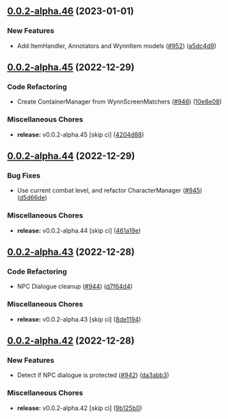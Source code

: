## [0.0.2-alpha.46](https://github.com/Wynntils/Artemis/compare/v0.0.2-alpha.45...v0.0.2-alpha.46) (2023-01-01)


### New Features

* Add ItemHandler, Annotators and WynnItem models ([#952](https://github.com/Wynntils/Artemis/issues/952)) ([a5dc4d9](https://github.com/Wynntils/Artemis/commit/a5dc4d94721a4cc4a91ae62f8fff5a70abe47c4f))

## [0.0.2-alpha.45](https://github.com/Wynntils/Artemis/compare/v0.0.2-alpha.44...v0.0.2-alpha.45) (2022-12-29)


### Code Refactoring

* Create ContainerManager from WynnScreenMatchers ([#946](https://github.com/Wynntils/Artemis/issues/946)) ([10e8e08](https://github.com/Wynntils/Artemis/commit/10e8e08d051f5ec86eda0e043ae7b83b8ed98362))


### Miscellaneous Chores

* **release:** v0.0.2-alpha.45 [skip ci] ([4204d88](https://github.com/Wynntils/Artemis/commit/4204d8875145c811f966145559abc41511a464bb))

## [0.0.2-alpha.44](https://github.com/Wynntils/Artemis/compare/v0.0.2-alpha.43...v0.0.2-alpha.44) (2022-12-29)


### Bug Fixes

* Use current combat level, and refactor CharacterManager  ([#945](https://github.com/Wynntils/Artemis/issues/945)) ([d5d66de](https://github.com/Wynntils/Artemis/commit/d5d66dec0bb42060035b9fe3e324244257e73546))


### Miscellaneous Chores

* **release:** v0.0.2-alpha.44 [skip ci] ([461a19e](https://github.com/Wynntils/Artemis/commit/461a19ee246f3426f8af3982a43ca476407fc775))

## [0.0.2-alpha.43](https://github.com/Wynntils/Artemis/compare/v0.0.2-alpha.42...v0.0.2-alpha.43) (2022-12-28)


### Code Refactoring

* NPC Dialogue cleanup ([#944](https://github.com/Wynntils/Artemis/issues/944)) ([d7f64d4](https://github.com/Wynntils/Artemis/commit/d7f64d4decf24554775c9a1db01477fe39585472))


### Miscellaneous Chores

* **release:** v0.0.2-alpha.43 [skip ci] ([8de1194](https://github.com/Wynntils/Artemis/commit/8de1194a106772925448d3dbcb910cc8bbef51c5))

## [0.0.2-alpha.42](https://github.com/Wynntils/Artemis/compare/v0.0.2-alpha.41...v0.0.2-alpha.42) (2022-12-28)


### New Features

* Detect if NPC dialogue is protected ([#942](https://github.com/Wynntils/Artemis/issues/942)) ([da3abb3](https://github.com/Wynntils/Artemis/commit/da3abb37c47890ef22b0b1a497eec1b6b3d37a37))


### Miscellaneous Chores

* **release:** v0.0.2-alpha.42 [skip ci] ([9b125b0](https://github.com/Wynntils/Artemis/commit/9b125b05da39409cb44c118747f16d59692eb5a0))

